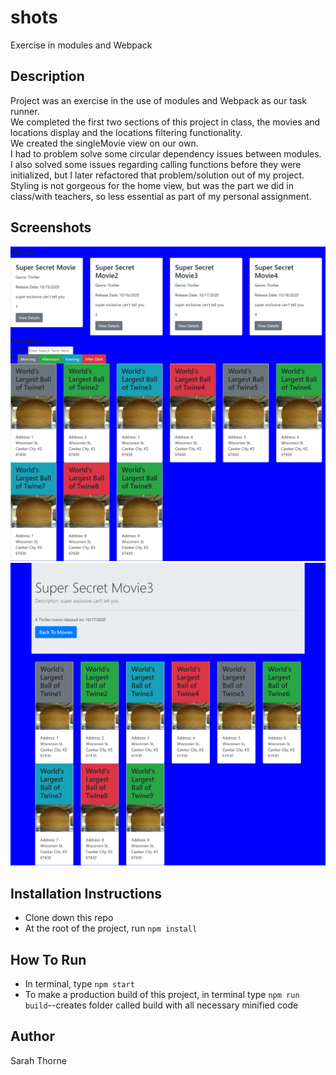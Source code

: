 # shots
Exercise in modules and Webpack
## Description  
Project was an exercise in the use of modules and Webpack as our task runner.  
We completed the first two sections of this project in class, the movies and locations display and the locations filtering functionality.  
We created the singleMovie view on our own.  
I had to problem solve some circular dependency issues between modules.  
I also solved some issues regarding calling functions before they were initialized, but I later refactored that problem/solution out of my project.  
Styling is not gorgeous for the home view, but was the part we did in class/with teachers, so less essential as part of my personal assignment.  
## Screenshots  
![Screenshot of page on load displaying all movie cards, location filtering controls, and all location cards](https://raw.githubusercontent.com/sarahjulesthorne/shots/master/src/assets/images/full-page.png "Screenshot of page on load displaying all movie cards, location filtering controls, and all location cards")  
![Screenshot of sample single movie view with jumbotron displaying movie details and that movie's location cards](https://raw.githubusercontent.com/sarahjulesthorne/shots/master/src/assets/images/single-movie.png "Screenshot of sample single movie view with jumbotron displaying movie details and that movie's location cards")  
## Installation Instructions  
* Clone down this repo  
* At the root of the project, run `npm install`  
## How To Run  
* In terminal, type `npm start`  
* To make a production build of this project, in terminal type `npm run build`--creates folder called build with all necessary minified code  
## Author  
Sarah Thorne  
